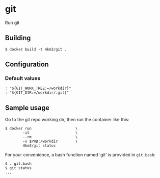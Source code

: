 # git
Run git

## Building
```console
$ docker build -t 4km3/git .
```
## Configuration
### Default values
```text
: "${GIT_WORK_TREE:=/workdir}"
: "${GIT_DIR:=/workdir/.git}"
```
## Sample usage
Go to the git repo working dir,
then run the container like this:
```console
$ docker run                    \
        -it                     \
        --rm                    \
        -v $PWD:/workdir        \
        4km3/git status
```

For your convenience, a bash function named 'git' is provided in `git.bash`:
```console
$ . git.bash
$ git status
...

```
